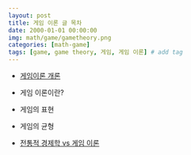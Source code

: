 ```yaml
---
layout: post
title: 게임 이론 글 목차
date: 2000-01-01 00:00:00
img: math/game/gametheory.png
categories: [math-game] 
tags: [game, game theory, 게임, 게임 이론] # add tag
---
```


+ [게임이론 개론](https://gaussian37.github.io/math-game-game-theory-basic/)

+ 게임 이론이란?
+ 게임의 표현
+ 게임의 균형
+ [전통적 경제학 vs 게임 이론](https://gaussian37.github.io/math-game-classical-economy-vs-game-theory/)

